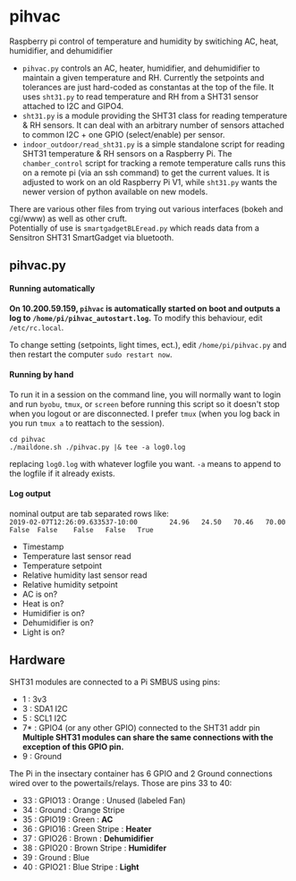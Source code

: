 # pihvac
Raspberry pi control of temperature and humidity by switiching AC, heat, humidifier, and dehumidifier

- `pihvac.py` controls an AC, heater, humidifier, and dehumidifier to maintain a given temperature and RH.  Currently the setpoints and tolerances are just hard-coded as constantas at the top of the file.  It uses `sht31.py` to read temperature and RH from a SHT31 sensor attached to I2C and GIPO4.
- `sht31.py` is a module providing the SHT31 class for reading temperature & RH sensors.  It can deal with an arbitrary number of sensors attached to common I2C + one GPIO (select/enable) per sensor.
- `indoor_outdoor/read_sht31.py` is a simple standalone script for reading SHT31 temperature & RH sensors on a Raspberry Pi.  The `chamber_control` script for tracking a remote temperature calls runs this on a remote pi (via an ssh command) to get the current values.  It is adjusted to work on an old Raspberry Pi V1, while `sht31.py` wants the newer version of python available on new models.

There are various other files from trying out various interfaces (bokeh and cgi/www) as well as other cruft.  
Potentially of use is `smartgadgetBLEread.py` which reads data from a Sensitron SHT31 SmartGadget via bluetooth.


## pihvac.py
#### Running automatically
**On 10.200.59.159, `pihvac` is automatically started on boot and outputs a log to `/home/pi/pihvac_autostart.log`.**
To modify this behaviour, edit `/etc/rc.local`.

To change setting (setpoints, light times, ect.), edit `/home/pi/pihvac.py` and then restart the computer `sudo restart now`.

#### Running by hand
To run it in a session on the command line,
you will normally want to login and run `byobu`, `tmux`, or `screen` before running this script
so it doesn't stop when you logout or are disconnected.
I prefer `tmux` (when you log back in you run `tmux a` to reattach to the session).
```
cd pihvac
./maildone.sh ./pihvac.py |& tee -a log0.log
```
replacing `log0.log` with whatever logfile you want.  `-a` means to append to the logfile if it already exists.

#### Log output
nominal output are tab separated rows like:  
```2019-02-07T12:26:09.633537-10:00        24.96   24.50   70.46   70.00   False  False    False   False   True```
- Timestamp
- Temperature last sensor read
- Temperature setpoint
- Relative humidity last sensor read
- Relative humidity setpoint
- AC is on?
- Heat is on?
- Humidifier is on?
- Dehumidifier is on?
- Light is on?

## Hardware

SHT31 modules are connected to a Pi SMBUS using pins:  
- 1 : 3v3
- 3 : SDA1 I2C
- 5 : SCL1 I2C
- 7* : GPIO4 (or any other GPIO) connected to the SHT31 addr pin
**Multiple SHT31 modules can share the same connections with the exception of this GPIO pin.**
- 9 : Ground

The Pi in the insectary container has 6 GPIO and 2 Ground connections wired over to the powertails/relays.
Those are pins 33 to 40:
- 33 : GPIO13 : Orange : Unused (labeled Fan)
- 34 : Ground : Orange Stripe
- 35 : GPIO19 : Green : **AC**
- 36 : GPIO16 : Green Stripe : **Heater**
- 37 : GPIO26 : Brown : **Dehumidifier**
- 38 : GPIO20 : Brown Stripe : **Humidifer**
- 39 : Ground : Blue
- 40 : GPIO21 : Blue Stripe : **Light**

